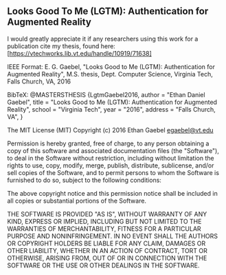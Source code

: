 Looks Good To Me (LGTM): Authentication for Augmented Reality
-------------------------------------------------------------

I would greatly appreciate it if any researchers using this work for a publication cite my thesis, found here: [https://vtechworks.lib.vt.edu/handle/10919/71638]

IEEE Format:
E. G. Gaebel, "Looks Good to Me (LGTM): Authentication for Augmented Reality", M.S. thesis, Dept. Computer Science, Virginia Tech, Falls Church, VA, 2016

BibTeX:
@MASTERSTHESIS {LgtmGaebel2016,
    author  = "Ethan Daniel Gaebel",
    title   = "Looks Good to Me (LGTM): Authentication for Augmented Reality",
    school  = "Virginia Tech",
    year    = "2016",
    address = "Falls Church, VA",
}


The MIT License (MIT)
Copyright (c) 2016 Ethan Gaebel <egaebel@vt.edu>

Permission is hereby granted, free of charge, to any person obtaining a 
copy of this software and associated documentation files (the "Software"), 
to deal in the Software without restriction, including without limitation 
the rights to use, copy, modify, merge, publish, distribute, sublicense, 
and/or sell copies of the Software, and to permit persons to whom the 
Software is furnished to do so, subject to the following conditions:

The above copyright notice and this permission notice shall be included 
in all copies or substantial portions of the Software.

THE SOFTWARE IS PROVIDED "AS IS", WITHOUT WARRANTY OF ANY KIND, EXPRESS 
OR IMPLIED, INCLUDING BUT NOT LIMITED TO THE WARRANTIES OF MERCHANTABILITY, 
FITNESS FOR A PARTICULAR PURPOSE AND NONINFRINGEMENT. IN NO EVENT SHALL THE 
AUTHORS OR COPYRIGHT HOLDERS BE LIABLE FOR ANY CLAIM, DAMAGES OR OTHER 
LIABILITY, WHETHER IN AN ACTION OF CONTRACT, TORT OR OTHERWISE, ARISING 
FROM, OUT OF OR IN CONNECTION WITH THE SOFTWARE OR THE USE OR OTHER 
DEALINGS IN THE SOFTWARE.

